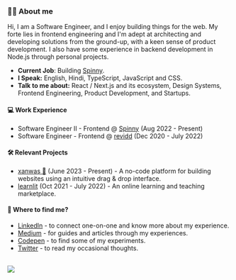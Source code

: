 ### 👋🏻 About me
Hi, I am a Software Engineer, and I enjoy building things for the web. 
My forte lies in frontend engineering and I'm adept at architecting and developing solutions from the ground-up, with a keen sense of product development. I also have some experience in backend development in Node.js through personal projects. 

* **Current Job**: Building [Spinny](https://spinny.com/).
* **I Speak:** English, Hindi, TypeScript, JavaScript and CSS.
* **Talk to me about:** React / Next.js and its ecosystem, Design Systems, Frontend Engineering, Product Development, and Startups.

#### 💻 Work Experience
* Software Engineer II - Frontend @ [Spinny](https://spinny.com/) (Aug 2022 - Present)
* Software Engineer - Frontend @ [revidd](https://revidd.com/) (Dec 2020 - July 2022)

#### 🛠️ Relevant Projects
* [xanwas 🚀](https://xanwas.in/) (June 2023 - Present) - A no-code platform for building websites using an intuitive drag & drop interface.
* [learnlit](https://github.com/rishavbharti/learnlit-frontend) (Oct 2021 - July 2022) - An online learning and teaching marketplace.

#### 👀 Where to find me?
* [LinkedIn](https://linkedin.com/in/rishavbharti) - to connect one-on-one and know more about my experience.
* [Medium](https://rishavbharti.medium.com/) - for guides and articles through my experiences.
* [Codepen](https://codepen.io/rishavbharti_) - to find some of my experiments.
* [Twitter](https://twitter.com/rishavbharti_) - to read my occasional thoughts.

<br />
<a href="https://github.com/antonkomarev/github-profile-views-counter">
  <img src="https://komarev.com/ghpvc/?username=rishavbharti&style=for-the-badge&color=4682B4">
</a>
